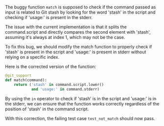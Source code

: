 The buggy function `match` is supposed to check if the command passed as input is related to Git stash by looking for the word 'stash' in the script and checking if 'usage:' is present in the stderr. 

The issue with the current implementation is that it splits the command.script and directly compares the second element with 'stash', assuming it's always at index 1, which may not be the case.

To fix this bug, we should modify the match function to properly check if 'stash' is present in the script and 'usage:' is present in stderr without relying on a specific index.

Here is the corrected version of the function:

```python
@git_support
def match(command):
    return ('stash' in command.script.lower()
            and 'usage:' in command.stderr)
```

By using the `in` operator to check if 'stash' is in the script and 'usage:' is in the stderr, we can ensure that the function works correctly regardless of the position of 'stash' in the command script.

With this correction, the failing test case `test_not_match` should now pass.